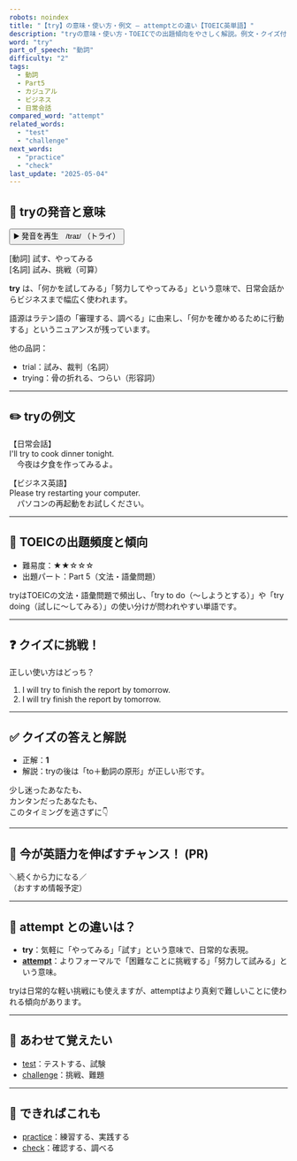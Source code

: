 ```yaml
---
robots: noindex
title: "【try】の意味・使い方・例文 ― attemptとの違い【TOEIC英単語】"
description: "tryの意味・使い方・TOEICでの出題傾向をやさしく解説。例文・クイズ付きでattemptとの違いもわかりやすく学べます。"
word: "try"
part_of_speech: "動詞"
difficulty: "2"
tags:
  - 動詞
  - Part5
  - カジュアル
  - ビジネス
  - 日常会話
compared_word: "attempt"
related_words:
  - "test"
  - "challenge"
next_words:
  - "practice"
  - "check"
last_update: "2025-05-04"
---
```


## 🔰 tryの発音と意味

<button class="play-audio" onclick="playTTS('try')">
  <span class="play-audio-main">
    ▶️ 発音を再生　/traɪ/
  </span>
  <span class="play-audio-sub">
    （トライ）
  </span>
</button>

[動詞] 試す、やってみる  
[名詞] 試み、挑戦（可算）

**try** は、「何かを試してみる」「努力してやってみる」という意味で、日常会話からビジネスまで幅広く使われます。

語源はラテン語の「審理する、調べる」に由来し、「何かを確かめるために行動する」というニュアンスが残っています。

他の品詞：  
- trial：試み、裁判（名詞）
- trying：骨の折れる、つらい（形容詞）

---

## ✏️ tryの例文

【日常会話】  
I'll try to cook dinner tonight.  
　今夜は夕食を作ってみるよ。

【ビジネス英語】  
Please try restarting your computer.  
　パソコンの再起動をお試しください。

---

## 🎯 TOEICの出題頻度と傾向

- 難易度：★★☆☆☆
- 出題パート：Part 5（文法・語彙問題）

tryはTOEICの文法・語彙問題で頻出し、「try to do（～しようとする）」や「try doing（試しに～してみる）」の使い分けが問われやすい単語です。

---

## ❓ クイズに挑戦！

正しい使い方はどっち？

1. I will try to finish the report by tomorrow.  
2. I will try finish the report by tomorrow.

---

## ✅ クイズの答えと解説

- 正解：**1**
- 解説：tryの後は「to＋動詞の原形」が正しい形です。

少し迷ったあなたも、  
カンタンだったあなたも、  
このタイミングを逃さずに👇️

---

## 🚀 今が英語力を伸ばすチャンス！ (PR)

<div class="info-center">
＼続くから力になる／<br>  
（おすすめ情報予定）
</div>

---

## 🤔  attempt との違いは？

- **try**：気軽に「やってみる」「試す」という意味で、日常的な表現。
- **[attempt](/attempt)**：よりフォーマルで「困難なことに挑戦する」「努力して試みる」という意味。

tryは日常的な軽い挑戦にも使えますが、attemptはより真剣で難しいことに使われる傾向があります。

---

## 🧩 あわせて覚えたい

- [test](/test)：テストする、試験
- [challenge](/challenge)：挑戦、難題

---

## 📖 できればこれも

- [practice](/practice)：練習する、実践する
- [check](/check)：確認する、調べる

<!-- cvid: aid09_bid33 -->
